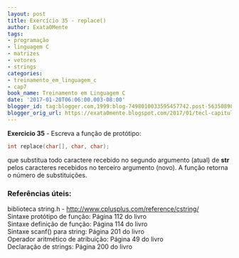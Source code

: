 ```yaml
---
layout: post
title: Exercício 35 - replace()
author: Exata0Mente
tags:
- programação
- linguagem C
- matrizes
- vetores
- strings
categories:
- treinamento_em_linguagem_c
- cap7
book_name: Treinamento em Linguagem C
date: '2017-01-20T06:06:00.003-08:00'
blogger_id: tag:blogger.com,1999:blog-7498010033595457742.post-5635089847497958424
blogger_orig_url: https://exata0mente.blogspot.com/2017/01/tecl-capitulo-7-exercicio-35-replace.html
---
```

**Exercicio 35** - Escreva a função de protótipo:

```c
int replace(char[], char, char);
```

que substitua todo caractere recebido no segundo argumento (atual) de **str** pelos caracteres recebidos no terceiro argumento (novo). A função retorna o número de substituições.

### Referências úteis:

biblioteca string.h - http://www.cplusplus.com/reference/cstring/  
Sintaxe protótipo de função: Página 112 do livro  
Sintaxe definição de função: Página 114 do livro  
Sintaxe scanf() para string: Página 201 do livro  
Operador aritmético de atribuição: Página 49 do livro  
Declaração de strings: Página 200 do livro  
